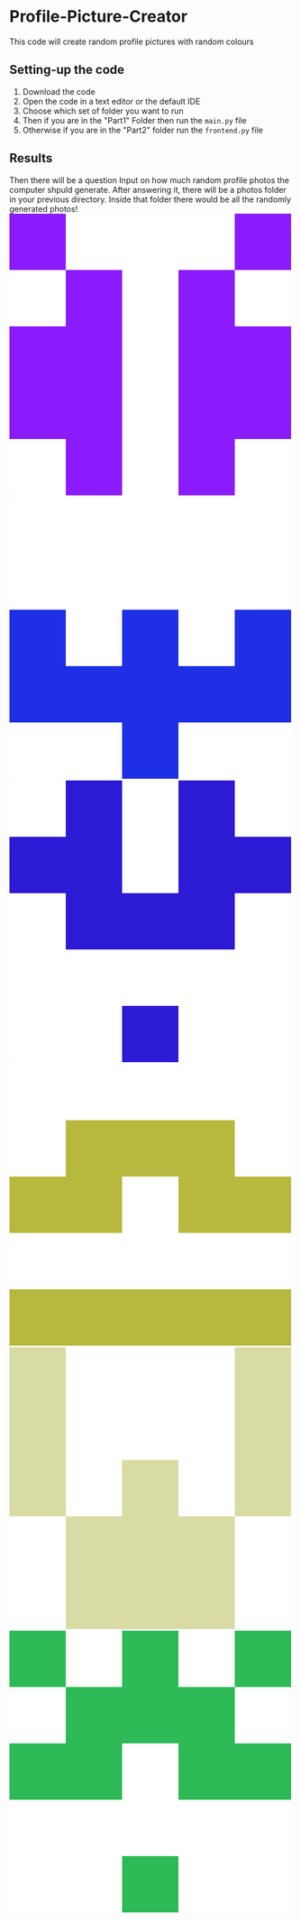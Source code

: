 # Profile-Picture-Creator
This code will create random profile pictures with random colours
## Setting-up the code
1. Download the code
2. Open the code in a text editor or the default IDE
3. Choose which set of folder you want to run
4. Then if you are in the "Part1" Folder then run the `main.py` file
5. Otherwise if you are in the "Part2" folder run the `frontend.py` file



## Results

Then there will be a question Input on how much random profile photos the computer shpuld generate. After answering it, there will be a photos folder in your previous directory. Inside that folder there would be all the randomly generated photos!
![alt text](https://github.com/riteshideas/Profile-Picture-Creator/blob/master/example_photos/MyPhoto(0).png?raw=true)
![alt text](https://github.com/riteshideas/Profile-Picture-Creator/blob/master/example_photos/MyPhoto(1).png?raw=true)
![alt text](https://github.com/riteshideas/Profile-Picture-Creator/blob/master/example_photos/MyPhoto(2).png?raw=true)
![alt text](https://github.com/riteshideas/Profile-Picture-Creator/blob/master/example_photos/MyPhoto(3).png?raw=true)
![alt text](https://github.com/riteshideas/Profile-Picture-Creator/blob/master/example_photos/MyPhoto(4).png?raw=true)
![alt text](https://github.com/riteshideas/Profile-Picture-Creator/blob/master/example_photos/MyPhoto(5).png?raw=true)

